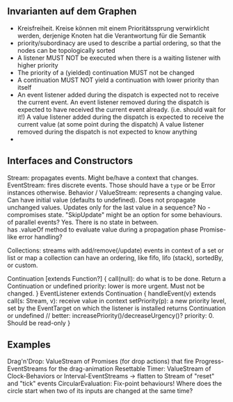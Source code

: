 Invarianten auf dem Graphen
---------------------------

* Kreisfreiheit. Kreise können mit einem Prioritätssprung verwirklicht werden, derjenige Knoten hat die Verantwortung für die Semantik
* priority/subordinacy are used to describe a partial ordering, so that the nodes can be topologically sorted
* A listener MUST NOT be executed when there is a waiting listener with higher priority
* The priority of a (yielded) continuation MUST not be changed
* A continuation MUST NOT yield a continuation with lower priority than itself
* An event listener added during the dispatch is expected not to receive the current event.
  An event listener removed during the dispatch is expected to have received the current event already. (i.e. should wait for it!)
  A  value listener added during the dispatch is expected     to receive the current value (at some point during the dispatch)
  A  value listener removed during the dispatch is not expected to know anything
* 


Interfaces and Constructors
---------------------------

Stream: propagates events. Might be/have a context that changes.
EventStream: fires discrete events. Those should have a `type` or be Error instances otherwise.
Behavior / ValueStream: represents a changing value. Can have initial value (defaults to undefined). Does not propagate unchanged values.
                        Updates only for the last value in a sequence? No - compromises state. "SkipUpdate" might be an option for some behaviours.
                                                                     of parallel events?  Yes. There is no state in between.  
						has .valueOf method to evaluate value during a propagation phase
						Promise-like error handling?

Collections: streams with add/remove(/update) events in context of a set or list or map
 a collection can have an ordering, like fifo, lifo (stack), sortedBy, or custom.

Continuation [extends Function?] {
	call(null): do what is to be done. Return a Continuation or undefined
	priority: lower is more urgent. Must not be changed.
}
EventListener extends Continuation {
	handleEvent(v) extends call(s: Stream, v): receive value in context 
	setPriority(p): a new priority level, set by the EventTarget on which the listener is installed
	                returns Continuation or undefined
	// better: increasePriority()/decreaseUrgency()? 
	priority: 0. Should be read-only
}


Examples
---------

Drag'n'Drop: ValueStream of Promises (for drop actions) that fire Progress-EventStreams for the drag-animation
Resettable Timer: ValueStream of Clock-Behaviors or Interval-EventStreams -> flatten to Stream of "reset" and "tick" events
CircularEvaluation: Fix-point behaviours! Where does the circle start when two of its inputs are changed at the same time? 